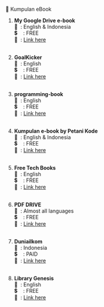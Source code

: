 :blue_book: Kumpulan eBook

1. <b>My Google Drive e-book</b> <br/>
   :speech_balloon: &nbsp;: English & Indonesia<br/>
   :heavy_dollar_sign: &nbsp; &nbsp;: FREE<br/>
   :link: &nbsp;: <a href="https://drive.google.com/folderview?id=1rjziJuE_BK56UzK5x5slegSkQMmW7spD" target="_blank">Link here</a><br/><br/>

2. <b>GoalKicker</b> <br/>
   :speech_balloon: &nbsp;: English<br/>
   :heavy_dollar_sign: &nbsp; &nbsp;: FREE<br/>
   :link: &nbsp;: <a href="https://goalkicker.com" target="_blank">Link here</a><br/><br/>

3. <b>programming-book</b> <br/>
   :speech_balloon: &nbsp;: English<br/>
   :heavy_dollar_sign: &nbsp; &nbsp;: FREE<br/>
   :link: &nbsp;: <a href="https://www.programming-book.com/" target="_blank">Link here</a><br/><br/>

4. <b>Kumpulan e-book by Petani Kode</b> <br/>
   :speech_balloon: &nbsp;: English & Indonesia<br/>
   :heavy_dollar_sign: &nbsp; &nbsp;: FREE<br/>
   :link: &nbsp;: <a href="https://www.petanikode.com/ebook-pemrograman" target="_blank">Link here</a><br/><br/>
   
5. <b>Free Tech Books</b> <br/>
   :speech_balloon: &nbsp;: English<br/>
   :heavy_dollar_sign: &nbsp; &nbsp;: FREE<br/>
   :link: &nbsp;: <a href="https://www.freetechbooks.com/" target="_blank">Link here</a><br/><br/>

6. <b>PDF DRIVE</b> <br/>
   :speech_balloon: &nbsp;: Almost all languages<br/>
   :heavy_dollar_sign: &nbsp; &nbsp;: FREE<br/>
   :link: &nbsp;: <a href="https://www.pdfdrive.com/" target="_blank">Link here</a><br/><br/>

7. <b>Duniailkom</b> <br/>
   :speech_balloon: &nbsp;: Indonesia<br/>
   :heavy_dollar_sign: &nbsp; &nbsp;: PAID<br/>
   :link: &nbsp;: <a href="https://www.duniailkom.com/" target="_blank">Link here</a><br/><br/>
   
8. <b>Library Genesis</b> <br/>
   :speech_balloon: &nbsp;: English<br/>
   :heavy_dollar_sign: &nbsp; &nbsp;: FREE<br/>
   :link: &nbsp;: <a href="http://libgen.rs/" target="_blank">Link here</a><br/><br/>
